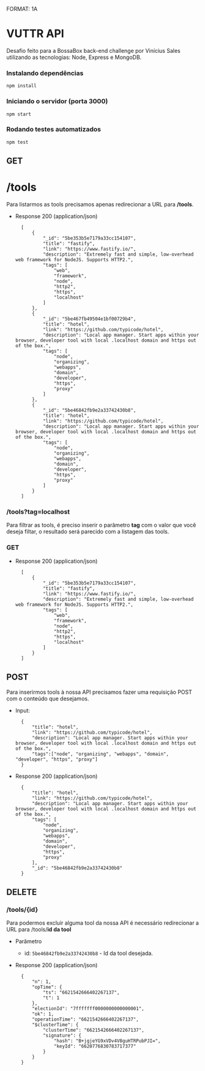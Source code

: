 FORMAT: 1A

# VUTTR API
Desafio feito para a BossaBox back-end challenge por Vinícius Sales utilizando as tecnologias: Node, Express e MongoDB.

### Instalando dependências
```
npm install
```

### Iniciando o servidor (porta 3000)
```
npm start
```

### Rodando testes automatizados
```
npm test
```

## GET

# /tools
Para listarmos as tools precisamos apenas redirecionar a URL para **/tools**.

+ Response 200 (application/json)

        [
            {
                "_id": "5be353b5e7179a33cc154107",
                "title": "fastify",
                "link": "https://www.fastify.io/",
                "description": "Extremely fast and simple, low-overhead web framework for NodeJS. Supports HTTP2.",
                "tags": [
                    "web",
                    "framework",
                    "node",
                    "http2",
                    "https",
                    "localhost"
                ]
            },
            {
                "_id": "5be467fb49504e1bf00729b4",
                "title": "hotel",
                "link": "https://github.com/typicode/hotel",
                "description": "Local app manager. Start apps within your browser, developer tool with local .localhost domain and https out of the box.",
                "tags": [
                    "node",
                    "organizing",
                    "webapps",
                    "domain",
                    "developer",
                    "https",
                    "proxy"
                ]
            },
            {
                "_id": "5be46842fb9e2a33742430b8",
                "title": "hotel",
                "link": "https://github.com/typicode/hotel",
                "description": "Local app manager. Start apps within your browser, developer tool with local .localhost domain and https out of the box.",
                "tags": [
                    "node",
                    "organizing",
                    "webapps",
                    "domain",
                    "developer",
                    "https",
                    "proxy"
                ]
            }
        ]

### /tools?tag=localhost
Para filtrar as tools, é preciso inserir o parâmetro **tag** com o valor que você deseja filtar, o resultado será parecido com a listagem das tools.

### GET

+ Response 200 (application/json)

        [
            {
                "_id": "5be353b5e7179a33cc154107",
                "title": "fastify",
                "link": "https://www.fastify.io/",
                "description": "Extremely fast and simple, low-overhead web framework for NodeJS. Supports HTTP2.",
                "tags": [
                    "web",
                    "framework",
                    "node",
                    "http2",
                    "https",
                    "localhost"
                ]
            }
        ]

## POST
Para inserirmos tools à nossa API precisamos fazer uma requisição POST com o conteúdo que desejamos.

+ Input:

        {
            "title": "hotel",
            "link": "https://github.com/typicode/hotel",
            "description": "Local app manager. Start apps within your browser, developer tool with local .localhost domain and https out of the box.",
            "tags":["node", "organizing", "webapps", "domain", "developer", "https", "proxy"]
        }

+ Response 200 (application/json)

        {
            "title": "hotel",
            "link": "https://github.com/typicode/hotel",
            "description": "Local app manager. Start apps within your browser, developer tool with local .localhost domain and https out of the box.",
            "tags": [
                "node",
                "organizing",
                "webapps",
                "domain",
                "developer",
                "https",
                "proxy"
            ],
            "_id": "5be46842fb9e2a33742430b8"
        }

## DELETE
### /tools/{id}

Para podermos excluir alguma tool da nossa API é necessário redirecionar a URL para /tools/**id da tool**

+ Parâmetro
  + id: `5be46842fb9e2a33742430b8` - Id da tool desejada.

+ Response 200 (application/json)

        {
            "n": 1,
            "opTime": {
                "ts": "6621542666402267137",
                "t": 1
            },
            "electionId": "7fffffff0000000000000001",
            "ok": 1,
            "operationTime": "6621542666402267137",
            "$clusterTime": {
                "clusterTime": "6621542666402267137",
                "signature": {
                    "hash": "B+jgjeYG9xVDv4V8guHTRPubPJI=",
                    "keyId": "6620776830783717377"
                }
            }
        }
